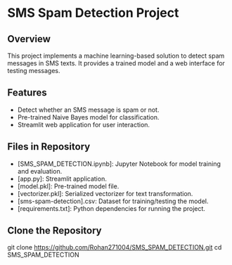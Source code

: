 # SMS Spam Detection Project

## Overview
This project implements a machine learning-based solution to detect spam messages in SMS texts. It provides a trained model and a web interface for testing messages.

## Features
- Detect whether an SMS message is spam or not.
- Pre-trained Naive Bayes model for classification.
- Streamlit web application for user interaction.

## Files in Repository
- [SMS_SPAM_DETECTION.ipynb]: Jupyter Notebook for model training and evaluation.
- [app.py]: Streamlit application.
- [model.pkl]: Pre-trained model file.
- [vectorizer.pkl]: Serialized vectorizer for text transformation.
- [sms-spam-detection].csv: Dataset for training/testing the model.
- [requirements.txt]: Python dependencies for running the project.


## Clone the Repository

git clone https://github.com/Rohan271004/SMS_SPAM_DETECTION.git
cd SMS_SPAM_DETECTION
